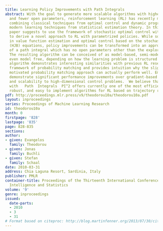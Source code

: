 ```yaml
---
title: Learning Policy Improvements with Path Integrals
abstract: With the goal to generate more scalable algorithms with higher efficiency
  and fewer open parameters, reinforcement learning (RL) has recently moved towards
  combining classical techniques from optimal control and dynamic programming with
  modern learning techniques from statistical estimation theory. In this vein, this
  paper suggests to use the framework of stochastic optimal control with path integrals
  to derive a novel approach to RL with parametrized policies. While solidly grounded
  in value function estimation and optimal control based on the stochastic Hamilton-Jacobi-Bellman
  (HJB) equations, policy improvements can be transformed into an approximation problem
  of a path integral which has no open parameters other than the exploration noise.
  The resulting algorithm can be conceived of as model-based, semi-model-based, or
  even model free, depending on how the learning problem is structured.   Our new
  algorithm demonstrates interesting similarities with previous RL research in the
  framework of probability matching and provides intuition why the slightly heuristically
  motivated probability matching approach can actually perform well. Empirical evaluations
  demonstrate significant performance improvements over gradient-based policy learning
  and scalability to high-dimensional control problems.  We believe that Policy  Improvement
  with   Path  Integrals  PI^2 offers currently one of the most efficient, numerically
  robust, and easy to implement algorithms for RL based on trajectory roll-outs.
pdf: http://proceedings.mlr.press/v9/theodorou10a/theodorou10a.pdf
layout: inproceedings
series: Proceedings of Machine Learning Research
id: theodorou10a
month: 0
firstpage: '828'
lastpage: '835'
page: 828-835
sections: 
author:
- given: Evangelos
  family: Theodorou
- given: Jonas
  family: Buchli
- given: Stefan
  family: Schaal
date: 2010-03-31
address: Chia Laguna Resort, Sardinia, Italy
publisher: PMLR
container-title: Proceedings of the Thirteenth International Conference on Artificial
  Intelligence and Statistics
volume: '9'
genre: inproceedings
issued:
  date-parts:
  - 2010
  - 3
  - 31
# Format based on citeproc: http://blog.martinfenner.org/2013/07/30/citeproc-yaml-for-bibliographies/
---
```

